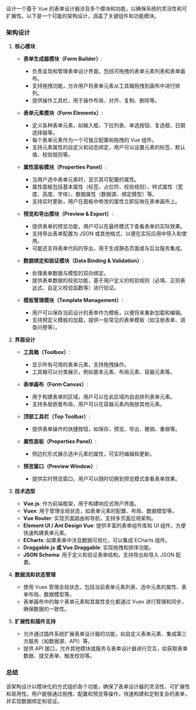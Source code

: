 设计一个基于 Vue 的表单设计器涉及多个模块和功能，以确保系统的灵活性和可扩展性。以下是一个可能的架构设计，涵盖了关键组件和功能模块。

### 架构设计

1. **核心模块**
   - **表单生成器模块（Form Builder）**:
     - 负责呈现和管理表单设计界面，包括可拖拽的表单元素列表和表单画布。
     - 支持拖拽功能，允许用户将表单元素从工具箱拖拽到画布中进行排列。
     - 提供操作工具栏，用于操作布局、对齐、复制、删除等。

   - **表单元素模块（Form Elements）**:
     - 定义各种表单元素，如输入框、下拉列表、单选按钮、复选框、日期选择器等。
     - 每个表单元素作为一个可独立配置和拖拽的 Vue 组件。
     - 支持元素属性的自定义和动态绑定，用户可以设置元素的标签、默认值、校验规则等。

   - **属性面板模块（Properties Panel）**:
     - 当用户选中表单元素时，显示其可配置的属性。
     - 属性面板包括基本属性（标签、占位符、校验规则）、样式属性（宽度、高度、字体）、数据属性（数据源、绑定模型）等。
     - 支持实时更新，用户在面板中修改的属性立即反映在表单画布上。

   - **预览和导出模块（Preview & Export）**:
     - 提供表单的预览功能，用户可以在最终模式下查看表单的实际效果。
     - 支持导出表单配置为 JSON 或其他格式，以便在实际应用中导入和使用。
     - 可能还支持表单代码的导出，用于生成静态页面或与后台服务集成。

   - **数据绑定和验证模块（Data Binding & Validation）**:
     - 处理表单数据与模型的双向绑定。
     - 提供表单数据的校验功能，基于用户定义的校验规则（必填、正则表达式、自定义校验函数等）进行验证。

   - **模板管理模块（Template Management）**:
     - 用户可以保存当前设计的表单作为模板，以便将来重新加载和编辑。
     - 支持预定义模板的加载，提供一些常见的表单模板（如注册表单、调查问卷等）。

2. **界面设计**
   - **工具箱（Toolbox）**:
     - 显示所有可用的表单元素，支持拖拽操作。
     - 工具箱可以分类展示，例如基本元素、布局元素、容器元素等。

   - **表单画布（Form Canvas）**:
     - 用于构建表单的区域，用户可以在此区域内自由排列表单元素。
     - 支持多层嵌套布局，用户可以在容器元素内拖放其他元素。

   - **顶部工具栏（Top Toolbar）**:
     - 提供表单操作的快捷按钮，如保存、预览、导出、撤销、重做等。

   - **属性面板（Properties Panel）**:
     - 侧边栏形式展示选中元素的属性，可实时编辑和更新。

   - **预览窗口（Preview Window）**:
     - 提供实时预览窗口，用户可以随时切换到预览模式查看表单效果。

3. **技术选型**
   - **Vue.js**: 作为前端框架，用于构建响应式用户界面。
   - **Vuex**: 用于管理全局状态，如表单元素的配置、布局、数据模型等。
   - **Vue Router**: 实现页面路由和导航，支持多页面应用架构。
   - **Element UI / Ant Design Vue**: 提供丰富的表单组件库和 UI 组件，方便快速构建表单元素。
   - **ECharts**: 如果表单中涉及数据可视化，可以集成 ECharts 组件。
   - **Draggable.js 或 Vue.Draggable**: 实现拖拽和排序功能。
   - **JSON Schema**: 用于定义和验证表单结构，支持导出和导入 JSON 配置。

4. **数据流和状态管理**
   - 使用 Vuex 管理全局状态，包括当前表单元素列表、选中元素的属性、表单布局、数据模型等。
   - 表单画布中的每个表单元素和其属性变化都通过 Vuex 进行管理和同步，确保数据的一致性。

5. **扩展性和插件支持**
   - 允许通过插件系统扩展表单设计器的功能，如自定义表单元素、集成第三方服务（如数据源、API）等。
   - 提供 API 接口，允许其他模块或服务与表单设计器进行交互，如获取表单数据、提交表单、触发校验等。

### 总结

该架构设计以模块化的方式组织各个功能，确保了表单设计器的灵活性、可扩展性和易用性。用户能够通过拖拽、配置和预览等操作，快速构建和定制复杂的表单，并实现数据绑定和验证。